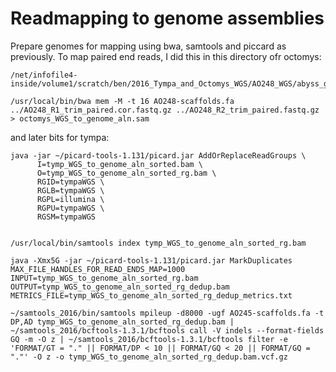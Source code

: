 # Readmapping to genome assemblies

Prepare genomes for mapping using bwa, samtools and piccard as previously.  To map paired end reads, I did this in this directory ofr octomys:
```
/net/infofile4-inside/volume1/scratch/ben/2016_Tympa_and_Octomys_WGS/AO248_WGS/abyss_genome_assembly
```
```
/usr/local/bin/bwa mem -M -t 16 AO248-scaffolds.fa ../AO248_R1_trim_paired.cor.fastq.gz ../AO248_R2_trim_paired.fastq.gz > octomys_WGS_to_genome_aln.sam
```

and later bits for tympa:

```
java -jar ~/picard-tools-1.131/picard.jar AddOrReplaceReadGroups \
      I=tymp_WGS_to_genome_aln_sorted.bam \
      O=tymp_WGS_to_genome_aln_sorted_rg.bam \
      RGID=tympaWGS \
      RGLB=tympaWGS \
      RGPL=illumina \
      RGPU=tympaWGS \
      RGSM=tympaWGS


/usr/local/bin/samtools index tymp_WGS_to_genome_aln_sorted_rg.bam

java -Xmx5G -jar ~/picard-tools-1.131/picard.jar MarkDuplicates MAX_FILE_HANDLES_FOR_READ_ENDS_MAP=1000 INPUT=tymp_WGS_to_genome_aln_sorted_rg.bam OUTPUT=tymp_WGS_to_genome_aln_sorted_rg_dedup.bam METRICS_FILE=tymp_WGS_to_genome_aln_sorted_rg_dedup_metrics.txt

~/samtools_2016/bin/samtools mpileup -d8000 -ugf AO245-scaffolds.fa -t DP,AD tymp_WGS_to_genome_aln_sorted_rg_dedup.bam | ~/samtools_2016/bcftools-1.3.1/bcftools call -V indels --format-fields GQ -m -O z | ~/samtools_2016/bcftools-1.3.1/bcftools filter -e 'FORMAT/GT = "." || FORMAT/DP < 10 || FORMAT/GQ < 20 || FORMAT/GQ = "."' -O z -o tymp_WGS_to_genome_aln_sorted_rg_dedup.bam.vcf.gz
```
